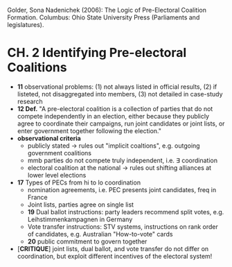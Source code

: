 Golder, Sona Nadenichek (2006): The Logic of Pre-Electoral Coalition Formation. Columbus: Ohio State University Press (Parliaments and legislatures).

# CH. 2 Identifying Pre-electoral Coalitions

- __11__ observational problems: (1) not always listed in official results, (2) if listeted, not disaggregated into members, (3) not detailed in case-study research
- __12 Def.__ "A pre-electoral coalition is a collection of parties that do not compete independently in an election, either because they publicly agree to coordinate their campaigns, run joint candidates or joint lists, or enter government together following the election."
- __observational criteria__
    + publicly stated -> rules out "implicit coaltions", e.g. outgoing government coalitions
    + mmb parties do not compete truly independent, i.e. $\exists$ coordination
    + electoral coalition at the national -> rules out shifting alliances at lower level elections
- __17__ Types of PECs from hi to lo coordination
    + nomination agreements, i.e. PEC presents joint candidates, freq in France
    + Joint lists, parties agree on single list
    + __19__ Dual ballot instructions: party leaders recommend split votes, e.g. Leihstimmenkampagnen in Germany
    + Vote transfer instructions: STV systems, instructions on rank order of candidates, e.g. Australian "How-to-vote" cards
    + __20__ public commitment to govern together
- [__CRITIQUE__] joint lists, dual ballot, and vote transfer do not differ on coordination, but exploit different incentives of the electoral system!
